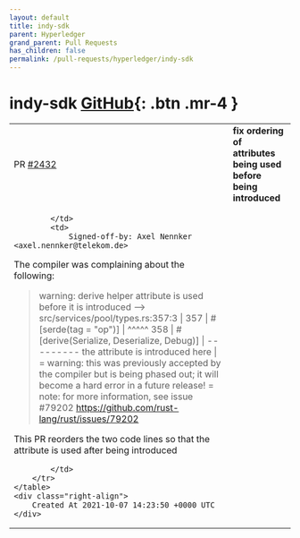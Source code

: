 ```yaml
---
layout: default
title: indy-sdk
parent: Hyperledger
grand_parent: Pull Requests
has_children: false
permalink: /pull-requests/hyperledger/indy-sdk
---
```


# indy-sdk <span class="fs-3 right-align">[GitHub](https://github.com/hyperledger/indy-sdk){: .btn .mr-4 }</span>


<div>
    <table>
        <tr>
            <td>
                PR <a href="https://github.com/hyperledger/indy-sdk/pull/2432" class=".btn">#2432</a>
            </td>
            <td>
                <b>
                    fix ordering of attributes being used before being introduced
                </b>
            </td>
        </tr>
        <tr>
            <td>
                
            </td>
            <td>
                Signed-off-by: Axel Nennker <axel.nennker@telekom.de>

The compiler was complaining about the following:

> warning: derive helper attribute is used before it is introduced
   --> src/services/pool/types.rs:357:3
    |
357 | #[serde(tag = "op")]
    |   ^^^^^
358 | #[derive(Serialize, Deserialize, Debug)]
    |          --------- the attribute is introduced here
    |
    = warning: this was previously accepted by the compiler but is being phased out; it will become a hard error in a future release!
    = note: for more information, see issue #79202 <https://github.com/rust-lang/rust/issues/79202>


This PR reorders the two code lines so that the attribute is used after being introduced

            </td>
        </tr>
    </table>
    <div class="right-align">
        Created At 2021-10-07 14:23:50 +0000 UTC
    </div>
</div>

